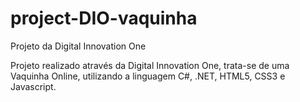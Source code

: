 # project-DIO-vaquinha
Projeto da Digital Innovation One

Projeto realizado através da Digital Innovation One, trata-se de uma Vaquinha Online, utilizando a linguagem C#, .NET, HTML5, CSS3 e Javascript.



